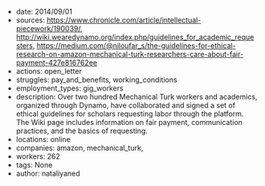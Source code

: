- date: 2014/09/01
- sources: https://www.chronicle.com/article/intellectual-piecework/190039/, http://wiki.wearedynamo.org/index.php/guidelines_for_academic_requesters, https://medium.com/@niloufar_s/the-guidelines-for-ethical-research-on-amazon-mechanical-turk-researchers-care-about-fair-payment-427e816762ee
- actions: open_letter
- struggles: pay_and_benefits, working_conditions
- employment_types: gig_workers
- description: Over two hundred Mechanical Turk workers and academics, organized through Dynamo, have collaborated and signed a set of ethical guidelines for scholars requesting labor through the platform. The Wiki page includes information on fair payment, communication practices, and the basics of requesting.
- locations: online
- companies: amazon, mechanical_turk, 
- workers: 262
- tags: None
- author: nataliyaned
